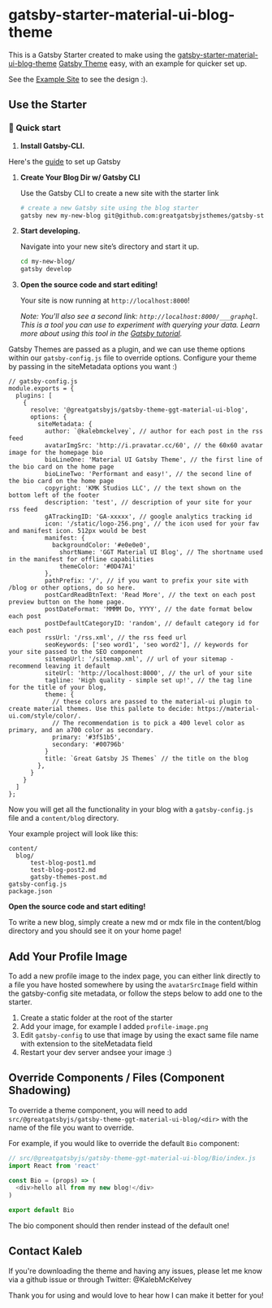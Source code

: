 # gatsby-starter-material-ui-blog-theme

This is a Gatsby Starter created to make using the [gatsby-starter-material-ui-blog-theme](https://www.npmjs.com/package/@greatgatsbyjs/gatsby-theme-ggt-material-ui-blog) [Gatsby Theme](https://www.gatsbyjs.org/blog/2018-11-11-introducing-gatsby-themes/) easy, with an example for quicker set up.

See the [Example Site](https://gatsby-theme-material-ui-blog.netlify.com/) to see the design :).

## Use the Starter

### 🚀 Quick start

1. **Install Gatsby-CLI.**

Here's the [guide](https://www.gatsbyjs.org/docs/quick-start) to set up Gatsby

1.  **Create Your Blog Dir w/ Gatsby CLI**

    Use the Gatsby CLI to create a new site with the starter link

    ```sh
    # create a new Gatsby site using the blog starter
    gatsby new my-new-blog git@github.com:greatgatsbyjsthemes/gatsby-starter-ggt-material-ui-blog.git
    ```

1.  **Start developing.**

    Navigate into your new site’s directory and start it up.

    ```sh
    cd my-new-blog/
    gatsby develop
    ```

1.  **Open the source code and start editing!**

    Your site is now running at `http://localhost:8000`!

    _Note: You'll also see a second link: _`http://localhost:8000/___graphql`_. This is a tool you can use to experiment with querying your data. Learn more about using this tool in the [Gatsby tutorial](https://www.gatsbyjs.org/tutorial/part-five/#introducing-graphiql)._


Gatsby Themes are passed as a plugin, and we can use theme options within our `gatsby-config.js` file to override options. Configure your theme by passing in the siteMetadata options you want :)

  ```
  // gatsby-config.js
  module.exports = {
    plugins: [
      {
        resolve: '@greatgatsbyjs/gatsby-theme-ggt-material-ui-blog',
        options: {
          siteMetadata: {
            author: `@kalebmckelvey`, // author for each post in the rss feed
            avatarImgSrc: 'http://i.pravatar.cc/60', // the 60x60 avatar image for the homepage bio
            bioLineOne: 'Material UI Gatsby Theme', // the first line of the bio card on the home page
            bioLineTwo: 'Performant and easy!', // the second line of the bio card on the home page
            copyright: 'KMK Studios LLC', // the text shown on the bottom left of the footer
            description: 'test', // description of your site for your rss feed
            gATrackingID: 'GA-xxxxx', // google analytics tracking id
            icon: '/static/logo-256.png', // the icon used for your fav and manifest icon. 512px would be best
            manifest: {
              backgroundColor: '#e0e0e0',
                shortName: 'GGT Material UI Blog', // The shortname used in the manifest for offline capabilities
                themeColor: '#0D47A1'
            },
            pathPrefix: '/', // if you want to prefix your site with /blog or other options, do so here.
            postCardReadBtnText: 'Read More', // the text on each post preview button on the home page.
            postDateFormat: 'MMMM Do, YYYY', // the date format below each post
            postDefaultCategoryID: 'random', // default category id for each post
            rssUrl: '/rss.xml', // the rss feed url
            seoKeywords: ['seo word1', 'seo word2'], // keywords for your site passed to the SEO component
            sitemapUrl: '/sitemap.xml', // url of your sitemap - recommend leaving it default
            siteUrl: 'http://localhost:8000', // the url of your site
            tagline: 'High quality - simple set up!', // the tag line for the title of your blog,
            theme: {
              // these colors are passed to the material-ui plugin to create material themes. Use this pallete to decide: https://material-ui.com/style/color/.
              // The recommendation is to pick a 400 level color as primary, and an a700 color as secondary.
              primary: '#3f51b5',
              secondary: '#00796b'
            }
            title: `Great Gatsby JS Themes` // the title on the blog
          },
        }
      }
    ]
  };
  ```

Now you will get all the functionality in your blog with a `gatsby-config.js` file and a `content/blog` directory.

Your example project will look like this:

  ```
  content/
    blog/
        test-blog-post1.md
        test-blog-post2.md
        gatsby-themes-post.md
  gatsby-config.js
  package.json
  ```

**Open the source code and start editing!**

  To write a new blog, simply create a new md or mdx file in the content/blog directory and you should see it on your home page!

## Add Your Profile Image

To add a new profile image to the index page, you can either link directly to a file you have hosted somewhere by using the `avatarSrcImage` field within the gatsby-config site metadata, or follow the steps below to add one to the starter.

1. Create a static folder at the root of the starter
2. Add your image, for example I added `profile-image.png`
3. Edit `gatsby-config` to use that image by using the exact same file name with extension to the siteMetadata field
4. Restart your dev server andsee your image :)


## Override Components / Files (Component Shadowing)

To override a theme component, you will need to add `src/@greatgatsbyjs/gatsby-theme-ggt-material-ui-blog/<dir>` with the name of the file you want to override.

For example, if you would like to override the default `Bio` component:

  ```js
  // src/@greatgatsbyjs/gatsby-theme-ggt-material-ui-blog/Bio/index.js
  import React from 'react'

  const Bio = (props) => (
    <div>hello all from my new blog!</div>
  )

  export default Bio
  ```

The bio component should then render instead of the default one!

## Contact Kaleb

If you're downloading the theme and having any issues, please let me know via a github issue or through Twitter: @KalebMcKelvey

Thank you for using and would love to hear how I can make it better for you!